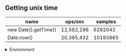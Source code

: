## Getting unix time

|name|ops/sec|samples|
|-|-|-|
|new Date().getTime()|12,582,196|6292043|
|Date.now()|20,385,432|10193865|


<details>
<summary>Environment</summary>

* __Machine:__ linux x64 | 4 vCPUs | 7.6GB Mem
* __Run:__ Wed Oct 15 2025 23:15:03 GMT+0000 (Coordinated Universal Time)
* __Node:__ `v24.9.0`
</details>

<!--
{"environment":{"platform":"linux","arch":"x64","cpus":4,"totalMemory":7.597843170166016},"benchmarks":[{"name":"new Date().getTime()","samples":6292043,"opsSec":12582196.103816422},{"name":"Date.now()","samples":10193865,"opsSec":20385432.928646736}]}-->
